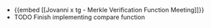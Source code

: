 - {{embed [[Jovanni x tg - Merkle Verification Function Meeting]]}}
- TODO Finish implementing compare function